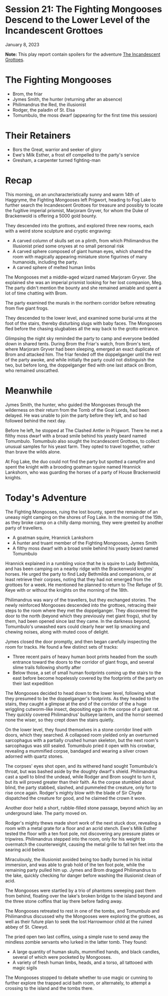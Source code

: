 # Session 21: The Fighting Mongooses Descend to the Lower Level of the Incandescent Grottoes

January 8, 2023

**Note:** This play report contain spoilers for the adventure [The Incandescent Grottoes](https://necroticgnome.com/products/the-incandescent-grottoes).

# The Fighting Mongooses

- Brom, the friar
- Jymes Smith, the hunter (returning after an absence)
- Philimandrus the Red, the illusionist
- Rodger, the paladin of St. Elsa
- Tomumbulo, the moss dwarf (appearing for the first time this session)

# Their Retainers

- Bors the Great, warrior and seeker of glory
- Ewe's Milk Esther, a frost elf compelled to the party's service
- Gresham, a carpenter turned fighting-man

# Recap

This morning, on an uncharacteristically sunny and warm 14th of Haggryme, the Fighting Mongooses left Prigwort, heading to Fog Lake to further search the Incandescent Grottoes for treasure and possibly to locate the fugitive imperial prismist, Marjoram Gryver, for whom the Duke of Brackenwold is offering a 5000 gold bounty.

They descended into the grottoes, and explored three new rooms, each with a weird stone sculpture and cryptic engraving:
- A carved column of skulls set on a plinth, from which Philimandrus the Illusionist pried some onyxes at no small personal risk
- A carved sphere composed of giant human eyes, which shared the room with magically appearing miniature stone figurines of many humanoids, including the party.
- A carved sphere of melted human limbs

The Mongooses met a middle-aged wizard named Marjoram Gryver. She explained she was an imperial prismist looking for her lost companion, Meg. The party didn't mention the bounty and she remained amiable and spent a lot of time chatting with Brom.

The party examined the murals in the northern corridor before retreating from five giant frogs.

They descended to the lower level, and examined some burial urns at the foot of the stairs, thereby disturbing slugs with baby faces. The Mongooses fled before the chasing slugbabies all the way back to the grotto entrance.

Glimpsing the night sky reminded the party to camp and everyone bedded down in shared tents. During Brom the Friar's watch, from Brom's tent, where Marjoram Gryver had been sleeping, emerged an exact duplicate of Brom and attacked him. The friar fended off the doppelganger until the rest of the party awoke, and while initially the party could not distinguish the two, but before long, the doppelganger fled with one last attack on Brom, who remained unscathed.

# Meanwhile

Jymes Smith, the hunter, who guided the Mongooses through the wilderness on their return from the Tomb of the Goat Lords, had been delayed. He was unable to join the party before they left, and so had followed behind the next day.

Before he left, he stopped at The Clashed Antler in Prigwort. There he met a filthy moss dwarf with a broad smile behind his yeasty beard named Tomumbulo. Tomumbulo also sought the Incandescent Grottoes, to collect unusual samples for his yeast farm. They opted to travel together, rather than brave the wilds alone.

At Fog Lake, the duo could not find the party but spotted a campfire and spent the knight with a brooding goatman squire named Hrannick Lankshorn, who was guarding the horses of a party of House Brackenwold knights.

# Today's Adventure

The Fighting Mongooses, ruing the lost bounty, spent the remainder of an uneasy night camping on the shores of Fog Lake. In the morning of the 15th, as they broke camp on a chilly damp morning, they were greeted by another party of travellers.

- A goatman squire, Hrannick Lankshorn
- A hunter and truant member of the Fighting Mongooses, Jymes Smith
- A filthy moss dwarf with a broad smile behind his yeasty beard named Tomumbulo

Hrannick explained in a rumbling voice that he is squire to Lady Bethmilda, and has been camping on a nearby ridge with the Brackenwold knights' horses. He urged the party to find Lady Bethmilda and companions, or at least retrieve their corpses, noting that they had not emerged from the grottoes for a week. He mentioned he planned to return to The Refuge of St. Keye with or without the knights on the morning of the 18th.

Philimandrus was wary of the travellers, but they exchanged stories. The newly reinforced Mongooses descended into the grottoes, retracing their steps to the room where they met the doppelganger. They discovered the door to the north (beyond which they previously met giant frogs), shut by them, had been opened since last they came. In the darkness beyond, Tomumbulo's unwashed ears could clearly hear wet lip smacking and chewing noises, along with muted coos of delight.

Jymes closed the door promptly, and then began carefully inspecting the room for tracks. He found a few distinct sets of tracks:
- Three recent pairs of heavy human boot prints headed from the south entrance toward the doors to the corridor of giant frogs, and several slime trails following shortly after
- Below those, a set of small human footprints coming up the stairs to the east before become hopelessly covered by the footprints of the party on their last expedition

The Mongooses decided to head down to the lower level, following what they presumed to be the doppelganger's footprints. As they headed to the stairs, they caught a glimpse at the end of the corridor of the a huge wriggling cutworm-like insect, depositing eggs in the corpse of a giant rat. They quickly covered Philimandrus' bullseye lantern, and the horror seemed none the wiser, so they crept down the stairs quietly.

On the lower level, they found themselves in a stone corridor lined with doors, which they searched. A collapsed room yielded only an overturned sarcophagus with a partially crushed human skeleton, but the next room's sarcophagus was still sealed. Tomumbulo pried it open with his crowbar, revealing a mummified corpse, bandaged and wearing a silver crown adorned with quartz stones.

The corpses' eyes shot open, and its withered hand sought Tomumbulo's throat, but was bashed aside by the doughty dwarf's shield. Philimandrus cast a spell to blind the undead, while Rodger and Brom sought to turn it, but its will proved greater than their faith. As the corpse stumbled about blind, the party stabbed, slashed, and pummeled the creature, only for to rise once again. Rodger's mighty blow with the blade of Sir Chyde dispatched the creature for good, and he claimed the crown it wore.

Another door held a short, rubble-filled stone passage, beyond which lay an underground lake. The party moved on.

Rodger's mighty thews made short work of the next stuck door, revealing a room with a metal grate for a floor and an acrid stench. Ewe's Milk Esther tested the floor with a ten foot pole, not discovering any pressure plates or tripwires. Philimandrus stepped into the room, only for his weight to overmatch the counterweight, causing the metal grille to fall ten feet into the searing acid below.

Miraculously, the illusionist avoided being too badly burned in his initial immersion, and was able to grab hold of the ten foot pole, while the remaining party pulled him up. Jymes and Brom dragged Philimandrus to the lake, quickly checking for danger before washing the illusionist clean of acid.

The Mongooses were startled by a trio of phantoms sweeping past them from behind, floating over the lake's broken bridge to the island beyond and the three stone coffins that lay there before fading away.

The Mongooses retreated to rest in one of the tombs, and Tomumbulo and Philimandrus discussed why the Mongooses were exploring the grottoes, as well as their future plan to seek the lost Harrowmoor child at the ruined abbey of St. Clewyd.

The pried open two last coffins, using a simple ruse to send away the mindless zombie servants who lurked in the latter tomb. They found:
- A large quantity of human skulls, mummified hands, and black candles, several of which were pocketed by Mongooses.
- A variety of fresh human limbs, heads, and a torso, all tattooed with magic sigils

The Mongooses stopped to debate whether to use magic or cunning to further explore the trapped acid bath room, or alternately, to attempt a crossing to the island and the tombs there.

